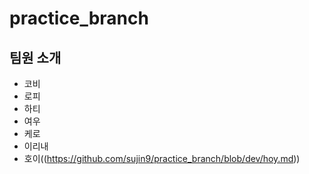# practice_branch

## 팀원 소개
- 코비
- 로피
- 하티
- 여우
- 케로
- 이리내
- 호이((https://github.com/sujin9/practice_branch/blob/dev/hoy.md))
